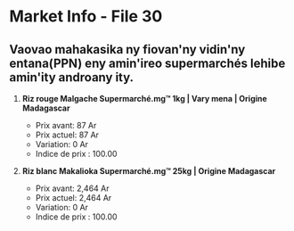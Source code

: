 # Market Info - File 30

## Vaovao mahakasika ny fiovan'ny vidin'ny entana(PPN) eny amin'ireo supermarchés lehibe amin'ity androany ity.

1. **Riz rouge Malgache Supermarché.mg™ 1kg | Vary mena | Origine Madagascar**
   - Prix avant: 87 Ar
   - Prix actuel: 87 Ar
   - Variation: 0 Ar
   - Indice de prix : 100.00

2. **Riz blanc Makalioka Supermarché.mg™ 25kg | Origine Madagascar**
   - Prix avant: 2,464 Ar
   - Prix actuel: 2,464 Ar
   - Variation: 0 Ar
   - Indice de prix : 100.00

